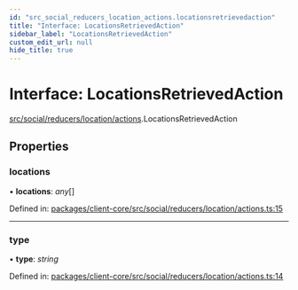 ```yaml
---
id: "src_social_reducers_location_actions.locationsretrievedaction"
title: "Interface: LocationsRetrievedAction"
sidebar_label: "LocationsRetrievedAction"
custom_edit_url: null
hide_title: true
---
```


# Interface: LocationsRetrievedAction

[src/social/reducers/location/actions](../modules/src_social_reducers_location_actions.md).LocationsRetrievedAction

## Properties

### locations

• **locations**: *any*[]

Defined in: [packages/client-core/src/social/reducers/location/actions.ts:15](https://github.com/xr3ngine/xr3ngine/blob/a16a45d7e/packages/client-core/src/social/reducers/location/actions.ts#L15)

___

### type

• **type**: *string*

Defined in: [packages/client-core/src/social/reducers/location/actions.ts:14](https://github.com/xr3ngine/xr3ngine/blob/a16a45d7e/packages/client-core/src/social/reducers/location/actions.ts#L14)
